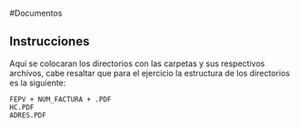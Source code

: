 #Documentos

## Instrucciones

Aquí se colocaran los directorios con las carpetas y sus respectivos archivos, cabe resaltar que para el ejercicio la estructura de los directorios es la siguiente:

```
FEPV + NUM_FACTURA + .PDF
HC.PDF
ADRES.PDF
```
